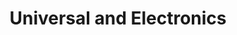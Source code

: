 ---
title: "Universal and Electronics"
url: /faisalabad/universal-and-electronics/
shop: electronics
---